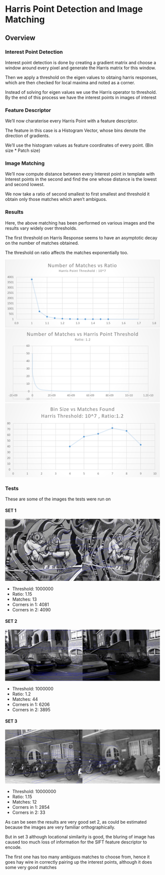 # Harris Point Detection and Image Matching

## Overview

### Interest Point Detection
Interest point detection is done by creating a gradient matrix and choose a window around every pixel and generate the Harris matrix for this window.

Then we apply a threshold on the eigen values to obtaing harris responses, which are then checked for local maxima and noted as a corner.

Instead of solving for eigen values we use the Harris operator to threshold. By the end of this process we have the interest points in images of interest

### Feature Descriptor
We’ll now charaterise every Harris Point with a feature descriptor.

The feature in this case is a Histogram Vector, whose bins denote the direction of gradients.

We’ll use the histogram values as feature coordinates of every point. (Bin size * Patch size)

### Image Matching
We’ll now compute distance between every Interest point in template with Interest points in the second and find the one whose distance is the lowest and second lowest.

We now take a ratio of second smallest to first smallest and threshold it obtain only those matches which aren’t ambiguos.  

### Results
Here, the above matching has been performed on various images and the results vary widely over thresholds.

The first threshold on Harris Response seems to have an asymptotic decay on the number of matches obtained.

The threshold on ratio affects the matches exponentially too.

<img src="res/1.png">

<img src="res/2.PNG">

<img src="res/3.PNG">


### Tests
These are some of the images the tests were run on

#### SET 1
<img src="res/11.PNG">

+ Threshold: 1000000
+ Ratio: 1.15  
+ Matches: 13
+ Corners in 1: 4081     
+ Corners in 2: 4090

#### SET 2
<img src="res/12.PNG">

+ Threshold: 1000000  
+ Ratio: 1.2   
+ Matches: 44
+ Corners in 1: 6206  
+ Corners in 2: 3895

#### SET 3
<img src="res/13.PNG">

+ Threshold: 10000000  
+ Ratio: 1.15   
+ Matches: 12
+ Corners in 1: 2854  
+ Corners in 2: 33  


As can be seen the results are very good set 2, as could be estimated because the images are very familiar orthographically.  

But in set 3 although locational similarity is good, the bluring of image has caused too much loss of information for the SIFT feature descriptor to encode.

The first one has too many ambiguos matches to choose from, hence it goes hay wire in correctly pairing up the interest points, although it does some very good matches
